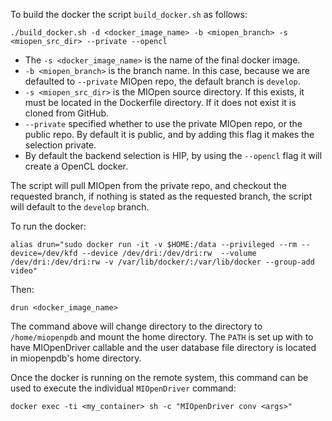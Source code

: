 

To build the docker the script `build_docker.sh` as follows:
```
./build_docker.sh -d <docker_image_name> -b <miopen_branch> -s <miopen_src_dir> --private --opencl
```

* The `-s <docker_image_name>` is the name of the final docker image.
* `-b <miopen_branch>` is the branch name. In this case, because we are defaulted to `--private` MIOpen repo, the default branch is `develop`.
* `-s <miopen_src_dir>` is the MIOpen source directory. If this exists, it must be located in the Dockerfile directory. If it does not exist it is cloned from GitHub.
* `--private` specified whether to use the private MIOpen repo, or the public repo. By default it is public, and by adding this flag it makes the selection private.
* By default the backend selection is HIP, by using the `--opencl` flag it will create a OpenCL docker.


The script will pull MIOpen from the private repo, and checkout the requested branch, if nothing is stated as the requested branch, the script will default to the `develop` branch.


To run the docker:
```
alias drun="sudo docker run -it -v $HOME:/data --privileged --rm --device=/dev/kfd --device /dev/dri:/dev/dri:rw  --volume /dev/dri:/dev/dri:rw -v /var/lib/docker/:/var/lib/docker --group-add video"
```
Then:
```
drun <docker_image_name>
```

The command above will change directory to the directory to `/home/miopenpdb` and mount the home directory. The `PATH` is set up with to have MIOpenDriver callable and the user database file directory is located in miopenpdb's home directory.

Once the docker is running on the remote system, this command can be used to execute the individual `MIOpenDriver` command:

```
docker exec -ti <my_container> sh -c "MIOpenDriver conv <args>"
```
